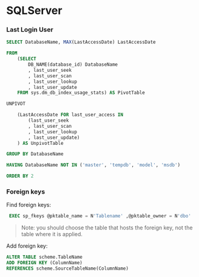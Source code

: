 # SQLServer
### Last Login User
```sql
SELECT DatabaseName, MAX(LastAccessDate) LastAccessDate

FROM
    (SELECT
        DB_NAME(database_id) DatabaseName
        , last_user_seek
        , last_user_scan
        , last_user_lookup
        , last_user_update
    FROM sys.dm_db_index_usage_stats) AS PivotTable

UNPIVOT 

    (LastAccessDate FOR last_user_access IN
        (last_user_seek
        , last_user_scan
        , last_user_lookup
        , last_user_update)
    ) AS UnpivotTable

GROUP BY DatabaseName

HAVING DatabaseName NOT IN ('master', 'tempdb', 'model', 'msdb')

ORDER BY 2
```

### Foreign keys
Find foreign keys:
```sql
 EXEC sp_fkeys @pktable_name = N'Tablename' ,@pktable_owner = N'dbo'
 ```
 > Note: you should choose the table that hosts the foreign key, not the table where it is applied.
 
 Add foreign key:
 ```sql
ALTER TABLE scheme.TableName
ADD FOREIGN KEY (ColumnName) 
REFERENCES scheme.SourceTableName(ColumnName)
```
